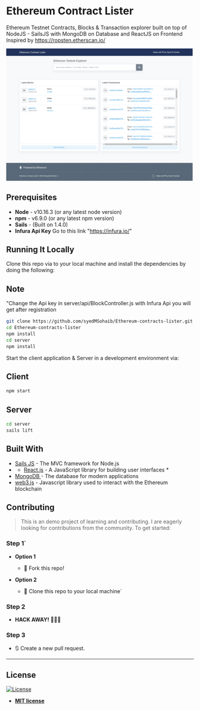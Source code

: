 # Ethereum Contract Lister

Ethereum Testnet Contracts, Blocks & Transaction explorer built on top of NodeJS - SailsJS with MongoDB on Database and ReactJS on Frontend Inspired by https://ropsten.etherscan.io/


![Demo](https://raw.githubusercontent.com/syedMSohaib/Ethereum-contracts-lister/master/screencapture-localhost-3000-2020-10-31-19_08_24.png)

## Prerequisites

* **Node** - v10.16.3 (or any latest node version)
* **npm** - v6.9.0 (or any latest npm version)
* **Sails** - (Built on 1.4.0)
* **Infura Api Key** Go to this link "https://infura.io/"
## Running It Locally

Clone this repo via to your local machine and install the dependencies by doing the following:

## Note
"Change the Api key in server/api/BlockController.js with Infura Api you will get after registration


```bash
git clone https://github.com/syedMSohaib/Ethereum-contracts-lister.git
cd Ethereum-contracts-lister
npm install
cd server
npm install
```

Start the client application & Server in a development environment via:

## Client

```bash
npm start
```

## Server
```bash
cd server
sails lift
```

## Built With

* [Sails JS](https://sailsjs.com/) - The MVC framework for Node.js
*   * [React.js](https://reactjs.org/) - A JavaScript library for building user interfaces *
* [MongoDB ](https://www.mongodb.com/) - The database for
modern applications
* [web3.js](https://github.com/ethereum/web3.js/) - Javascript library used to interact with the Ethereum blockchain 

## Contributing

> This is an demo project of learning and contributing. I are eagerly looking for contributions from the community.
> To get started:

### Step 1`

- **Option 1**

  - 🍴 Fork this repo!

- **Option 2**
  - 👯 Clone this repo to your local machine`

### Step 2

- **HACK AWAY!** 🔨🔨🔨

### Step 3

- 🔃 Create a new pull request.

---
## License

[![License](http://img.shields.io/:license-mit-blue.svg?style=flat-square)](http://badges.mit-license.org)

- **[MIT license](http://opensource.org/licenses/mit-license.php)**